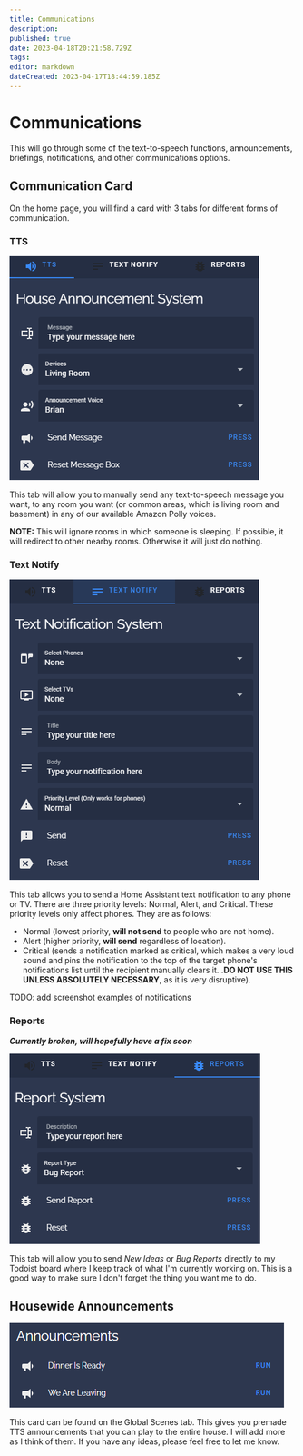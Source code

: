 ```yaml
---
title: Communications
description: 
published: true
date: 2023-04-18T20:21:58.729Z
tags: 
editor: markdown
dateCreated: 2023-04-17T18:44:59.185Z
---
```


# Communications

This will go through some of the text-to-speech functions, announcements, briefings, notifications, and other communications options.

## Communication Card

On the home page, you will find a card with 3 tabs for different forms of communication.

### TTS

![House Announcement System](/pics/house_announcement_system.png)

This tab will allow you to manually send any text-to-speech message you want, to any room you want (or common areas, which is living room and basement) in any of our available Amazon Polly voices.

**NOTE:** This will ignore rooms in which someone is sleeping. If possible, it will redirect to other nearby rooms. Otherwise it will just do nothing.

### Text Notify

![Text Notification System](/pics/text_notification_system.png)

This tab allows you to send a Home Assistant text notification to any phone or TV. There are three priority levels: Normal, Alert, and Critical. These priority levels only affect phones. They are as follows:

- Normal (lowest priority, **will not send** to people who are not home).
- Alert (higher priority, **will send** regardless of location).
- Critical (sends a notification marked as critical, which makes a very loud sound and pins the notification to the top of the target phone's notifications list until the recipient manually clears it...**DO NOT USE THIS UNLESS ABSOLUTELY NECESSARY**, as it is very disruptive).

TODO: add screenshot examples of notifications

### Reports

***Currently broken, will hopefully have a fix soon***

![Report System](/pics/report_system.png)

This tab will allow you to send *New Ideas* or *Bug Reports* directly to my Todoist board where I keep track of what I'm currently working on. This is a good way to make sure I don't forget the thing you want me to do.

## Housewide Announcements

![Announcements](/pics/announcements.png)

This card can be found on the Global Scenes tab. This gives you premade TTS announcements that you can play to the entire house. I will add more as I think of them. If you have any ideas, please feel free to let me know.
